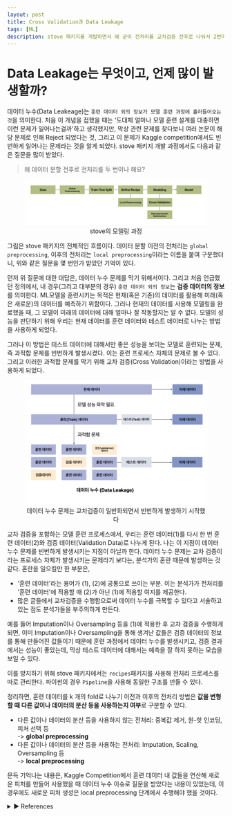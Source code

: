```yaml
---
layout: post
title: Cross Validation과 Data Leakage
tags: [ML]
description: stove 패키지를 개발하면서 왜 굳이 전처리를 교차검증 전후로 나눠서 2번이나 해야하냐는 질문을 많이 받아서, 데이터 누수(Data Leakage) 문제에 대해 정리해봤습니다. 
---
```

# Data Leakage는 무엇이고, 언제 많이 발생할까?

데이터 누수(Data Leakeage)는 `훈련 데이터 외의 정보가 모델 훈련 과정에 흘러들어오는 것`을 의미한다. 처음 이 개념을 접했을 때는 '도대체 얼마나 모델 훈련 설계를 대충하면 이런 문제가 일어나는걸까'하고 생각했지만, 막상 관련 문제를 찾다보니 여러 논문이 해당 문제로 인해 Reject 되었다는 것, 그리고 이 문제가 Kaggle competition에서도 빈번하게 일어나는 문제라는 것을 알게 되었다. stove 패키지 개발 과정에서도 다음과 같은 질문을 많이 받았다.

> 왜 데이터 분할 전후로 전처리를 두 번이나 해요?

<div align="center" class="image-with-caption">
  <figure>
    <img src="/assets/img/illustration/2023-02-26_1.png" alt="image description">
    <figcaption>stove의 모델링 과정</figcaption>
  </figure>
</div>

그림은 stove 패키지의 전체적인 흐름이다. 데이터 분할 이전의 전처리는 `global preprocessing`, 이후의 전처리는 `local preprocessing`이라는 이름을 붙여 구분했더니, 위와 같은 질문을 몇 번인가 받았던 기억이 있다. 

먼저 위 질문에 대한 대답은, 데이터 누수 문제를 막기 위해서이다. 그리고 처음 언급했던 정의에서, 내 경우(그리고 대부분의 경우) `훈련 데이터 외의 정보`는 **검증 데이터의 정보**를 의미한다. 
ML모델을 훈련시키는 목적은 현재(혹은 기존)의 데이터를 활용해 미래(혹은 새로운)의 데이터를 예측하기 위함이다. 그러나 현재의 데이터를 사용해 모델링을 완료했을 때, 그 모델이 미래의 데이터에 대해 얼마나 잘 작동할지는 알 수 없다. 모델의 성능을 판단하기 위해 우리는 현재 데이터를 훈련 데이터와 테스트 데이터로 나누는 방법을 사용하게 되었다. 

그러나 이 방법은 테스트 데이터에 대해서만 좋은 성능을 보이는 모델로 훈련되는 문제, 즉 과적합 문제를 빈번하게 발생시켰다. 이는 훈련 프로세스 자체의 문제로 볼 수 있다. 그리고 이러한 과적합 문제를 막기 위해 교차 검증(Cross Validation)이라는 방법을 사용하게 되었다. 

<div align="center" class="image-with-caption">
  <figure>
    <img src="/assets/img/illustration/2023-05-01.png" alt="image description">
    <figcaption>데이터 누수 문제는 교차검증이 일반화되면서 빈번하게 발생하기 시작했다</figcaption>
  </figure>
</div>

교차 검증을 포함하는 모델 훈련 프로세스에서, 우리는 훈련 데이터(1)를 다시 한 번 훈련 데이터(2)와 검증 데이터(Validation Data)로 나누게 된다. 나는 이 지점이 데이터 누수 문제를 빈번하게 발생시키는 지점이 아닐까 한다. 데이터 누수 문제는 교차 검증이라는 프로세스 자체가 발생시키는 문제라기 보다는, 분석가의 혼란 때문에 발생하는 것 같다. 혼란을 일으킬만 한 부분은,

- '훈련 데이터'라는 용어가 (1), (2)에 공통으로 쓰이는 부분. 이는 분석가가 전처리를 '훈련 데이터'에 적용할 때 (2)가 아닌 (1)에 적용할 여지를 제공한다. 
- 많은 글들에서 교차검증을 수행함으로써 데이터 누수를 극복할 수 있다고 서술하고 있는 점도 분석가들을 부주의하게 만든다. 

예를 들어 Imputation이나 Oversampling 등을 (1)에 적용한 후 교차 검증을 수행하게 되면, 이미 Imputation이나 Oversampling을 통해 생겨난 값들은 검증 데이터의 정보를 통해 만들어진 값들이기 때문에 훈련 과정에서 데이터 누수를 발생시키고, 검증 결과에서는 성능이 좋았는데, 막상 테스트 데이터에 대해서는 예측을 잘 하지 못하는 모습을 보일 수 있다. 

이를 방지하기 위해 stove 패키지에서는 `recipes`패키지를 사용해 전처리 프로세스를 따로 관리한다. 파이썬의 경우 `Pipeline`을 사용해 동일한 구조를 만들 수 있다. 

정리하면, 훈련 데이터를 k 개의 fold로 나누기 이전과 이후의 전처리 방법은 **값을 변형할 때 다른 값이나 데이터의 분산 등을 사용하는지 여부**로 구분할 수 있다. 

- 다른 값이나 데이터의 분산 등을 사용하지 않는 전처리: 중복값 제거, 원-핫 인코딩, 피처 선택 등  
-> **global preprocessing**
- 다른 값이나 데이터의 분산 등을 사용하는 전처리: Imputation, Scaling, Oversampling 등  
-> **local preprocessing**

문득 기억나는 내용은, Kaggle Competition에서 훈련 데이터 내 값들을 연산해 새로운 피처를 만들어 사용했을 때 데이터 누수 이슈로 질문을 받았다는 내용이 있었는데, 이 경우에도 새로운 피처 생성은 local preprocessing 단계에서 수행해야 했을 것이다. 

 <details>
<summary>▶ References</summary>
<div markdown="1">
- https://towardsdatascience.com/k-fold-cross-validation-are-you-doing-it-right-e98cdf3e6690
- https://www.nature.com/articles/s41597-022-01618-6
- https://towardsdatascience.com/how-to-avoid-data-leakage-while-evaluating-the-performance-of-a-machine-learning-model-ac30f2bb8586
- https://alexforrest.github.io/you-might-be-leaking-data-even-if-you-cross-validate.html
- https://ieeexplore.ieee.org/document/8492368
</div>
</details>